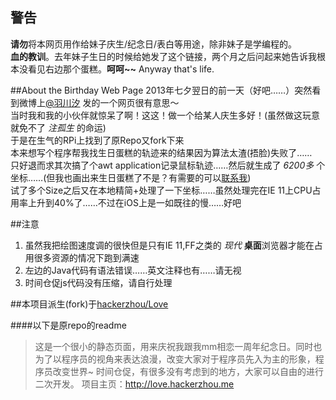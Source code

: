 ## 警告   
**请勿**将本网页用作给妹子庆生/纪念日/表白等用途，除非妹子是学编程的。   
**血的教训**。去年妹子生日的时候给她发了这个链接，两个月之后问起来她告诉我根本没看见右边那个蛋糕。**呵呵~~**
Anyway that's life.

##About the Birthday Web Page
2013年七夕翌日的前一天（好吧……）突然看到微博上[@羽川汐](http://weibo.cn/319880777) 发的一个网页很有意思～   
当时我和我的小伙伴就惊呆了啊！这这！做一个给某人庆生多好！(虽然做这玩意就免不了 *注孤生* 的命运)   
于是在生气的RPi上找到了原Repo又fork下来   
本来想写个程序帮我找生日蛋糕的轨迹来的结果因为算法太渣(捂脸)失败了……   
只好退而求其次搞了个awt application记录鼠标轨迹……然后就生成了 *6200多* 个坐标……(但我也画出来生日蛋糕了不是？有需要的可以[联系我](http://weibo.cn/xavieryao))   
试了多个Size之后又在本地精简+处理了一下坐标……虽然处理完在IE 11上CPU占用率上升到40%了……不过在iOS上是一如既往的慢……好吧   

##注意

1. 虽然我把绘图速度调的很快但是只有IE 11,FF之类的 *现代* **桌面**浏览器才能在占用很多资源的情况下跑到满速   
2. 左边的Java代码有语法错误……英文注释也有……请无视   
3. 时间仓促js代码没有压缩，请自行处理   

##本项目派生(fork)于[hackerzhou/Love](https://github.com/hackerzhou/Love)   

####以下是原repo的readme

> 这是一个很小的静态页面，用来庆祝我跟我mm相恋一周年纪念日。同时也为了以程序员的视角来表达浪漫，改变大家对于程序员先入为主的形象，程序员改变世界~
> 时间仓促，有很多没有考虑到的地方，大家可以自由的进行二次开发。
> 项目主页：http://love.hackerzhou.me
